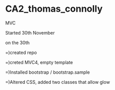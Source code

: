 CA2_thomas_connolly
===================

MVC


Started 30th November

on the 30th 

=)created repo

=)creted MVC4, empty template

=)Installed bootstrap / bootstrap.sample

=)Altered CSS, added two classes that allow glow

